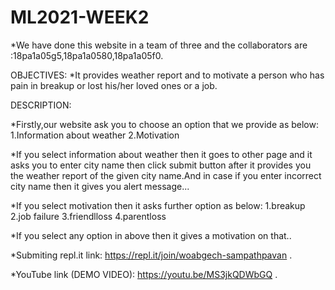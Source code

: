 # ML2021-WEEK2


*We have done this website in a team of three and the collaborators are :18pa1a05g5,18pa1a0580,18pa1a05f0.

 OBJECTIVES: 
    *It provides weather report and to motivate a person who has pain in breakup or lost his/her loved ones or a job.
 
 DESCRIPTION:
 
   *Firstly,our website ask you to choose an option that we provide as below:
           1.Information about weather
           2.Motivation
                
   *If you select information about weather then it goes to other page and it asks you to enter city name then click submit button after it provides you the weather                  report of the given city name.And in case if you enter incorrect city name then it gives you alert message...

   *If you select motivation then it asks further option as below:
           1.breakup
           2.job failure
           3.friendlloss
           4.parentloss
           
   *If you select any option in above then it gives a motivation on that..

   *Submiting repl.it link: https://repl.it/join/woabgech-sampathpavan .

   *YouTube link (DEMO VIDEO): https://youtu.be/MS3jkQDWbGQ .







         
